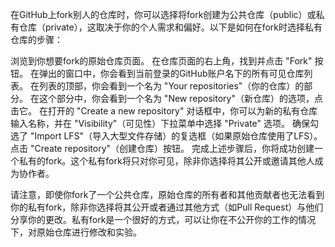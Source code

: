 在GitHub上fork别人的仓库时，你可以选择将fork创建为公共仓库（public）或私有仓库（private），这取决于你的个人需求和偏好。以下是如何在fork时选择私有仓库的步骤：

浏览到你想要fork的原始仓库页面。
在仓库页面的右上角，找到并点击 "Fork" 按钮。
在弹出的窗口中，你会看到当前登录的GitHub账户名下的所有可见仓库列表。
在列表的顶部，你会看到一个名为 "Your repositories"（你的仓库）的部分。
在这个部分中，你会看到一个名为 "New repository"（新仓库）的选项，点击它。
在打开的 "Create a new repository" 对话框中，你可以为新的私有仓库输入名称，并在 "Visibility"（可见性）下拉菜单中选择 "Private" 选项。
确保勾选了 "Import LFS"（导入大型文件存储）的复选框（如果原始仓库使用了LFS）。
点击 "Create repository"（创建仓库）按钮。
完成上述步骤后，你将成功创建一个私有的fork。这个私有fork将只对你可见，除非你选择将其公开或邀请其他人成为协作者。

请注意，即使你fork了一个公共仓库，原始仓库的所有者和其他贡献者也无法看到你的私有fork，除非你选择将其公开或者通过其他方式（如Pull Request）与他们分享你的更改。私有fork是一个很好的方式，可以让你在不公开你的工作的情况下，对原始仓库进行修改和实验。